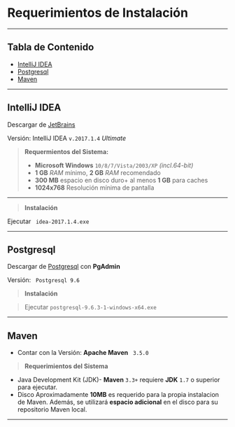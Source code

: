 # Requerimientos de Instalación
----------


## Tabla de Contenido

* [IntelliJ IDEA](#intellij-idea)
* [Postgresql](#postgresql)
* [Maven](#maven)

----------

	 
 

## IntelliJ IDEA
Descargar de [JetBrains](https://www.jetbrains.com/idea/download/#section=windows) 

Versión: IntelliJ IDEA  `v.2017.1.4` *Ultimate*

> **Requermientos del Sistema:**
>
>* **Microsoft Windows** `10/8/7/Vista/2003/XP` *(incl.64-bit)*
>* **1 GB** *RAM*  mínimo, **2 GB** *RAM* recomendado
>* **300 MB** espacio en disco duro+ al menos **1 GB** para caches
>* **1024x768** Resolución mínima de pantalla

----------

>**Instalación**
>
<i class="icon-folder-open"></i> Ejecutar ` idea-2017.1.4.exe`

----------


## Postgresql
Descargar de [Postgresql](https://www.postgresql.org/download/) con **PgAdmin**

Versión: ` Postgresql 9.6`

>**Instalación**

><i class="icon-folder-open"></i> Ejecutar `postgresql-9.6.3-1-windows-x64.exe` 

----------

## Maven
* Contar con la Versión: **Apache Maven** ` 3.5.0`

>**Requerimientos del Sistema**
>
 - Java Development Kit (JDK)-	**Maven** `3.3+` requiere **JDK** `1.7` o superior para 	ejecutar.
 - Disco	Aproximadamente **10MB** es requerido para la propia instalacion de 	Maven. Además, se utilizará **espacio adicional** en el disco para su repositorio 	Maven local.



----------


